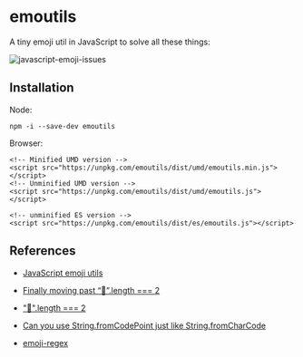 # emoutils

A tiny emoji util in JavaScript to solve all these things:

![javascript-emoji-issues](http://www.ayqy.net/cms/wordpress/wp-content/uploads/2018/09/javascript-emoji-issues.png)

##  Installation

Node:

    npm -i --save-dev emoutils

Browser:

    <!-- Minified UMD version -->
    <script src="https://unpkg.com/emoutils/dist/umd/emoutils.min.js"></script>
    <!-- Unminified UMD version -->
    <script src="https://unpkg.com/emoutils/dist/umd/emoutils.js"></script>

    <!-- unminified ES version -->
    <script src="https://unpkg.com/emoutils/dist/es/emoutils.js"></script>

##  References

-  [JavaScript emoji utils](http://www.ayqy.net/blog/javascript-emoji-utils/)

-  [Finally moving past “💩”.length === 2](https://medium.com/@jtenclay/finally-moving-past-length-2-86054156b180)

-  ["💩".length === 2](https://blog.jonnew.com/posts/poo-dot-length-equals-two)

-  [Can you use String.fromCodePoint just like String.fromCharCode](https://stackoverflow.com/questions/34680898/can-you-use-string-fromcodepoint-just-like-string-fromcharcode)

-  [emoji-regex](https://www.npmjs.com/package/emoji-regex)
